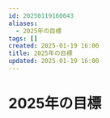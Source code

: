 ```yaml
---
id: 20250119160043
aliases:
  - 2025年の目標
tags: []
created: 2025-01-19 16:00
title: 2025年の目標
updated: 2025-01-19 16:00
---
```


# 2025年の目標
